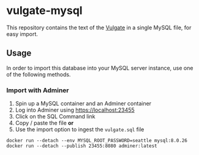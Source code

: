 # vulgate-mysql

This repository contains the text of the [Vulgate](https://en.wikipedia.org/wiki/Vulgate) in a single MySQL file, for easy import.

## Usage

In order to import this database into your MySQL server instance, use one of the following methods.

### Import with Adminer

1. Spin up a MySQL container and an Adminer container
2. Log into Adminer using [https://localhost:23455](https://localhost:23455)
3. Click on the SQL Command link
4. Copy / paste the file **or**
5. Use the import option to ingest the `vulgate.sql` file

```
docker run --detach --env MYSQL_ROOT_PASSWORD=seattle mysql:8.0.26
docker run --detach --publish 23455:8080 adminer:latest
```
